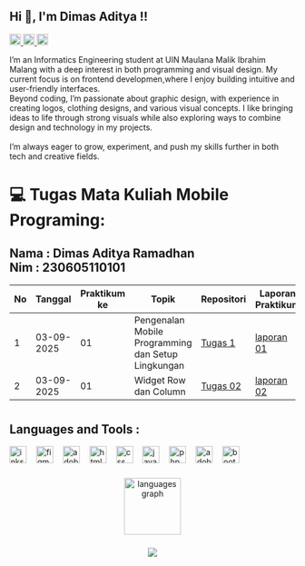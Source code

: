<h2 align="left">Hi 👋, I'm Dimas Aditya !!</h2>

<div align="left">
  <a href="https://instagram.com/_dimasadtr" target="_blank">
    <img src="https://img.shields.io/static/v1?message=Instagram&logo=instagram&label=&color=black&logoColor=pink&labelColor=black&style=flat" height="20" alt="instagram logo" />
  </a>
  <a href="https://discord.com/users/7skyline_" target="_blank">
    <img src="https://img.shields.io/static/v1?message=Discord&logo=discord&label=&color=black&logoColor=blue&labelColor=black&style=flat" height="20" alt="discord logo" />
  </a>
  <a href="mailto:dimasaditya1711@gmail.com" target="_blank">
    <img src="https://img.shields.io/static/v1?message=Gmail&logo=gmail&label=&color=black&logoColor=red&labelColor=black&style=flat" height="20" alt="gmail logo" />
  </a>
</div>

<p align="left">I’m an Informatics Engineering student at UIN Maulana Malik Ibrahim Malang with a deep interest in both programming and visual design. My current focus is on frontend developmen,where I enjoy building intuitive and user-friendly interfaces.<br>Beyond coding, I’m passionate about graphic design, with experience in creating logos, clothing designs, and various visual concepts. I like bringing ideas to life through strong visuals while also exploring ways to combine design and technology in my projects.<br><br> I’m always eager to grow, experiment, and push my skills further in both tech and creative fields.</p>

###

# 💻 Tugas Mata Kuliah Mobile Programing:
<h2>
  Nama : Dimas Aditya Ramadhan<br>
Nim : 230605110101
</h2>


| No | Tanggal | Praktikum ke | Topik                                               | Repositori                                     | Laporan Praktikum                         |
|----|-----------|-------------|-----------------------------------------------------|-------------------------------------------|-------------------------------------------|
| 1  | 03-09-2025        | 01           | Pengenalan Mobile Programming dan Setup Lingkungan  | [Tugas 1](#)                             | [laporan 01](https://drive.google.com/file/d/1TLY4sM7hO9rH5khGs4STi6g32TNsNAUc/view?usp=drive_link)                     |
| 2  | 03-09-2025        | 01           | Widget Row dan Column                               | [Tugas 02](#)                             | [ laporan 02](#)                     |
#

# <h2 align="left">Languages and Tools :</h2>

<div align="left">
  <img src="https://cdn.jsdelivr.net/gh/devicons/devicon/icons/inkscape/inkscape-original.svg" height="30" alt="inkscape logo"  />
  <img width="9" />
  <img src="https://cdn.jsdelivr.net/gh/devicons/devicon/icons/figma/figma-original.svg" height="30" alt="figma logo"  />
  <img width="9" />
  <img src="https://skillicons.dev/icons?i=ps" height="30" alt="adobephotoshop logo"  />
  <img width="9" />
  <img src="https://cdn.jsdelivr.net/gh/devicons/devicon/icons/html5/html5-original.svg" height="30" alt="html5 logo"  />
  <img width="9" />
  <img src="https://cdn.jsdelivr.net/gh/devicons/devicon/icons/css3/css3-original.svg" height="30" alt="css logo"  />
  <img width="9" />
  <img src="https://cdn.jsdelivr.net/gh/devicons/devicon/icons/javascript/javascript-original.svg" height="30" alt="javascript logo"  />
  <img width="9" />
  <img src="https://cdn.jsdelivr.net/gh/devicons/devicon/icons/php/php-original.svg" height="30" alt="php logo"  />
  <img width="9" />
  <img src="https://skillicons.dev/icons?i=ai" height="30" alt="adobeillustrator logo"  />
  <img width="9" />
  <img src="https://cdn.jsdelivr.net/gh/devicons/devicon/icons/bootstrap/bootstrap-original.svg" height="30" alt="bootstrap logo"  />
</div>

###

<div align="center">
  <img src="https://github-readme-stats.vercel.app/api/top-langs?username=dimasadtr&locale=en&hide_title=false&layout=compact&card_width=320&langs_count=6&theme=tokyonight&hide_border=false&order=2" height="100" alt="languages graph"  />
</div>

###

<div align="center">
  <img src="https://visitor-badge.laobi.icu/badge?page_id=dimasadtr.dimasadtr&"  />
</div>

###
